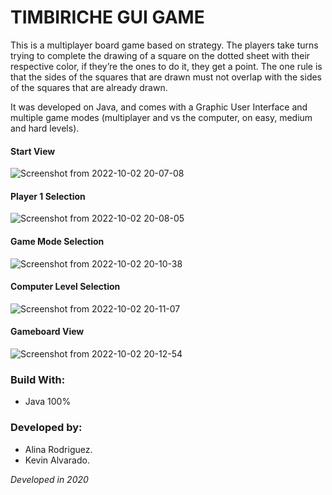 # TIMBIRICHE GUI GAME
This is a multiplayer board game based on strategy. The players take turns trying to complete the drawing of a square on the dotted sheet with their respective color, if they’re the ones to do it, they get a point. The one rule is that the sides of the squares that are drawn must not overlap with the sides of the squares that are already drawn.

It was developed on Java, and comes with a Graphic User Interface and multiple game modes (multiplayer and vs the computer, on easy, medium and hard levels).

#### Start View
![Screenshot from 2022-10-02 20-07-08](https://user-images.githubusercontent.com/103754829/193490082-66b51d80-64ea-4bb0-99be-d50acaf0c125.png)

#### Player 1 Selection
![Screenshot from 2022-10-02 20-08-05](https://user-images.githubusercontent.com/103754829/193490083-3e8d387b-ed3e-47dd-9440-40d1f40e2d16.png)

#### Game Mode Selection
![Screenshot from 2022-10-02 20-10-38](https://user-images.githubusercontent.com/103754829/193490085-25cd3e48-6365-4bf5-a79c-8ae02ad58ed1.png)

#### Computer Level Selection
![Screenshot from 2022-10-02 20-11-07](https://user-images.githubusercontent.com/103754829/193490086-a8c05c2e-a6a5-4338-87c7-ed0a9af0ef90.png)

#### Gameboard View
![Screenshot from 2022-10-02 20-12-54](https://user-images.githubusercontent.com/103754829/193490088-cf259bb5-9952-488b-9333-3770637bd3cd.png)

### Build With:
- Java 100%

### Developed by:
- Alina Rodriguez.
- Kevin Alvarado.

_Developed in 2020_
